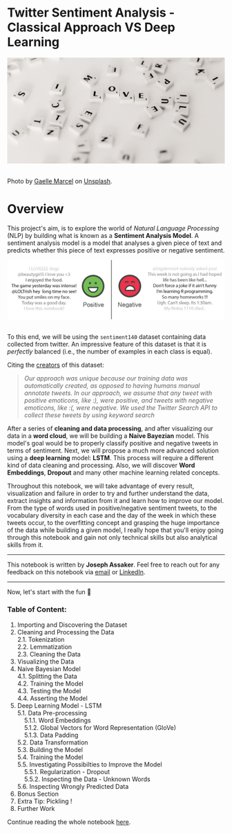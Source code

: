 # Twitter Sentiment Analysis - Classical Approach VS Deep Learning

<img src="./images/love_scrable.jpg" style="width:1000px;margin-bottom:15px">

<span>Photo by <a href="https://unsplash.com/@gaellemarcel?utm_source=unsplash&amp;utm_medium=referral&amp;utm_content=creditCopyText">Gaelle Marcel</a> on <a href="https://unsplash.com/s/photos/computer-text?utm_source=unsplash&amp;utm_medium=referral&amp;utm_content=creditCopyText">Unsplash</a></span>.

# Overview

This project's aim, is to explore the world of *Natural Language Processing* (NLP) by building what is known as a **Sentiment Analysis Model**. A sentiment analysis model is a model that analyses a given piece of text and predicts whether this piece of text expresses positive or negative sentiment.

<center><img src="./images/sentiment_classification.png" style="width:800px;margin-bottom:15px"></center>

To this end, we will be using the `sentiment140` dataset containing data collected from twitter. An impressive feature of this dataset is that it is *perfectly* balanced (i.e., the number of examples in each class is equal).

Citing the [creators](http://help.sentiment140.com/for-students/) of this dataset:

> *Our approach was unique because our training data was automatically created, as opposed to having humans manual annotate tweets. In our approach, we assume that any tweet with positive emoticons, like :), were positive, and tweets with negative emoticons, like :(, were negative. We used the Twitter Search API to collect these tweets by using keyword search*

After a series of **cleaning and data processing**, and after visualizing our data in a **word cloud**, we will be building a **Naive Bayezian** model. This model's goal would be to properly classify positive and negative tweets in terms of sentiment.
Next, we will propose a much more advanced solution using a **deep learning** model: **LSTM**. This process will require a different kind of data cleaning and processing. Also, we will discover **Word Embeddings**, **Dropout** and many other machine learning related concepts.

Throughout this notebook, we will take advantage of every result, visualization and failure in order to try and further understand the data, extract insights and information from it and learn how to improve our model. From the type of words used in positive/negative sentiment tweets, to the vocabulary diversity in each case and the day of the week in which these tweets occur, to the overfitting concept and grasping the huge importance of the data while building a given model, I really hope that you'll enjoy going through this notebook and gain not only technical skills but also analytical skills from it.

---

This notebook is written by **Joseph Assaker**. Feel free to reach out for any feedback on this notebook via [email](mailto:lb.josephassaker@gmail.com) or [LinkedIn](https://www.linkedin.com/in/joseph-assaker/).

---

Now, let's start with the fun 🎉

### **Table of Content:**

 1. Importing and Discovering the Dataset  
 2. Cleaning and Processing the Data  
  2.1. Tokenization  
  2.2. Lemmatization  
  2.3. Cleaning the Data  
 3. Visualizing the Data
 4. Naive Bayesian Model  
  4.1. Splitting the Data  
  4.2. Training the Model  
  4.3. Testing the Model  
  4.4. Asserting the Model    
 5. Deep Learning Model - LSTM  
  5.1. Data Pre-processing  
&nbsp;&nbsp;&nbsp;&nbsp;5.1.1. Word Embeddings  
&nbsp;&nbsp;&nbsp;&nbsp;5.1.2. Global Vectors for Word Representation (GloVe)  
&nbsp;&nbsp;&nbsp;&nbsp;5.1.3. Data Padding  
  5.2. Data Transformation  
  5.3. Building the Model  
  5.4. Training the Model  
  5.5. Investigating Possibilties to Improve the Model  
&nbsp;&nbsp;&nbsp;&nbsp;5.5.1. Regularization - Dropout  
&nbsp;&nbsp;&nbsp;&nbsp;5.5.2. Inspecting the Data - Unknown Words  
  5.6. Inspecting Wrongly Predicted Data  
 6. Bonus Section
 7. Extra Tip: Pickling !
 8. Further Work
 
 
Continue reading the whole notebook [here](https://github.com/JosephAssaker/Twitter-Sentiment-Analysis-Classical-Approach-VS-Deep-Learning/blob/master/Twitter%20Sentiment%20Analysis%20-%20Classical%20Approach%20VS%20Deep%20Learning.ipynb).
